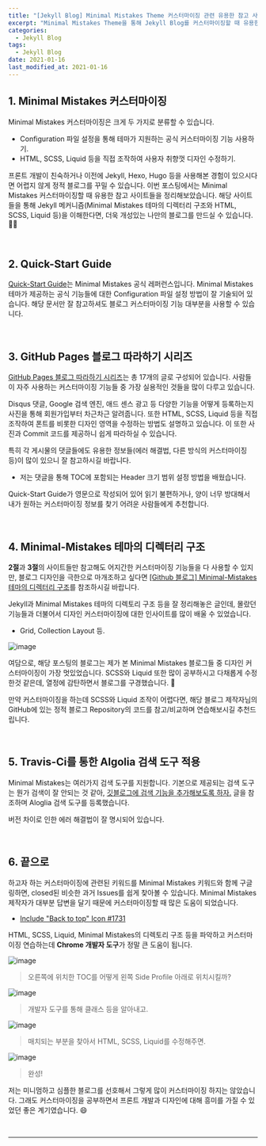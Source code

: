 ```yaml
---
title: "[Jekyll Blog] Minimal Mistakes Theme 커스터마이징 관련 유용한 참고 사이트 모음"
excerpt: "Minimal Mistakes Theme을 통해 Jekyll Blog를 커스터마이징할 때 유용한 참고 사이트들을 정리."
categories:
  - Jekyll Blog
tags:
  - Jekyll Blog
date: 2021-01-16
last_modified_at: 2021-01-16
---
```


## 1. Minimal Mistakes 커스터마이징

Minimal Mistakes 커스터마이징은 크게 두 가지로 분류할 수 있습니다.

* Configuration 파일 설정을 통해 테마가 지원하는 공식 커스터마이징 기능 사용하기.
* HTML, SCSS, Liquid 등을 직접 조작하여 사용자 취향껏 디자인 수정하기.

프론트 개발이 친숙하거나 이전에 Jekyll, Hexo, Hugo 등을 사용해본 경험이 있으시다면 어렵지 않게 정적 블로그를 꾸밀 수 있습니다. 이번 포스팅에서는 Minimal Mistakes 커스터마이징할 때 유용한 참고 사이트들을 정리해보았습니다. 해당 사이트들을 통해 Jekyll 메커니즘(Minimal Mistakes 테마의 디렉터리 구조와 HTML, SCSS, Liquid 등)을 이해한다면, 더욱 개성있는 나만의 블로그를 만드실 수 있습니다. 🙆‍♂️

<br>

## 2. Quick-Start Guide

[Quick-Start Guide](https://mmistakes.github.io/minimal-mistakes/docs/quick-start-guide/)는 Minimal Mistakes 공식 레퍼런스입니다. Minimal Mistakes 테마가 제공하는 공식 기능들에 대한 Configuration 파일 설정 방법이 잘 기술되어 있습니다. 해당 문서만 잘 참고하셔도 블로그 커스터마이징 기능 대부분을 사용할 수 있습니다.

<br>

## 3. GitHub Pages 블로그 따라하기 시리즈

[GitHub Pages 블로그 따라하기 시리즈](https://devinlife.com/howto/)는 총 17개의 글로 구성되어 있습니다. 사람들이 자주 사용하는 커스터마이징 기능들 중 가장 실용적인 것들을 많이 다루고 있습니다.

Disqus 댓글, Google 검색 엔진, 애드 센스 광고 등 다양한 기능을 어떻게 등록하는지 사진을 통해 회원가입부터 차근차근 알려줍니다. 또한 HTML, SCSS, Liquid 등을 직접 조작하여 폰트를 비롯한 디자인 영역을 수정하는 방법도 설명하고 있습니다. 이 또한 사진과 Commit 코드를 제공하니 쉽게 따라하실 수 있습니다.

특히 각 게시물의 댓글들에도 유용한 정보들(에러 해결법, 다른 방식의 커스터마이징 등)이 많이 있으니 잘 참고하시길 바랍니다.

* 저는 댓글을 통해 TOC에 포함되는 Header 크기 범위 설정 방법을 배웠습니다.

Quick-Start Guide가 영문으로 작성되어 있어 읽기 불편하거나, 양이 너무 방대해서 내가 원하는 커스터마이징 정보를 찾기 어려운 사람들에게 추천합니다.

<br>

## 4. Minimal-Mistakes 테마의 디렉터리 구조

**2절**과 **3절**의 사이트들만 참고해도 어지간한 커스터마이징 기능들을 다 사용할 수 있지만, 블로그 디자인을 극한으로 마개조하고 싶다면 [[Github 블로그] Minimal-Mistakes 테마의 디렉터리 구조](https://ansohxxn.github.io/blog/jekyll-directory-structure/)를 참조하시길 바랍니다.

Jekyll과 Minimal Mistakes 테마의 디렉토리 구조 등을 잘 정리해놓은 글인데, 몰랐던 기능들과 더불어서 디자인 커스터마이징에 대한 인사이트를 많이 배울 수 있었습니다.

* Grid, Collection Layout 등.

![image](https://user-images.githubusercontent.com/56240505/104799528-0ebfb600-5813-11eb-86c4-46828133dbb7.png)

여담으로, 해당 포스팅의 블로그는 제가 본 Minimal Mistakes 블로그들 중 디자인 커스터마이징이 가장 멋있었습니다. SCSS와 Liquid 또한 많이 공부하시고 다채롭게 수정한것 같은데, 열정에 감탄하면서 블로그를 구경했습니다. 🤩

만약 커스터마이징을 하는데 SCSS와 Liquid 조작이 어렵다면, 해당 블로그 제작자님의 GitHub에 있는 정적 블로그 Repository의 코드를 참고/비교하며 연습해보시길 추천드립니다.

<br>

## 5. Travis-Ci를 통한 Algolia 검색 도구 적용

Minimal Mistakes는 여러가지 검색 도구를 지원합니다. 기본으로 제공되는 검색 도구는 뭔가 검색이 잘 안되는 것 같아, [깃블로그에 검색 기능을 추가해보도록 하자.](https://xinfolab.github.io/blog/blog-maker-4/) 글을 참조하며 Aloglia 검색 도구를 등록했습니다.

버전 차이로 인한 에러 해결법이 잘 명시되어 있습니다.

<br>

## 6. 끝으로

하고자 하는 커스터마이징에 관련된 키워드를 Minimal Mistakes 키워드와 함께 구글링하면, closed된 비슷한 과거 Issues를 쉽게 찾아볼 수 있습니다. Minimal Mistakes 제작자가 대부분 답변을 달기 때문에 커스터마이징할 때 많은 도움이 되었습니다.

* [Include "Back to top" Icon #1731](https://github.com/mmistakes/minimal-mistakes/issues/1731)

HTML, SCSS, Liquid, Minimal Mistakes의 디렉토리 구조 등을 파악하고 커스터마이징 연습하는데 **Chrome 개발자 도구**가 정말 큰 도움이 됩니다.

![image](https://user-images.githubusercontent.com/56240505/104806176-e76be780-5818-11eb-9b61-2eb9fe75f210.png)

> 오른쪽에 위치한 TOC를 어떻게 왼쪽 Side Profile 아래로 위치시킬까?

![image](https://user-images.githubusercontent.com/56240505/104806192-08343d00-5819-11eb-872c-efdf4f04324c.png)

> 개발자 도구를 통해 클래스 등을 알아내고.

![image](https://user-images.githubusercontent.com/56240505/104806203-27cb6580-5819-11eb-9dde-ce1ac427a407.png)

> 매치되는 부분을 찾아서 HTML, SCSS, Liquid를 수정해주면.

![image](https://user-images.githubusercontent.com/56240505/104806215-4b8eab80-5819-11eb-8795-af8704d964e2.png)

> 완성!

저는 미니멈하고 심플한 블로그를 선호해서 그렇게 많이 커스터마이징 하지는 않았습니다. 그래도 커스터마이징을 공부하면서 프론트 개발과 디자인에 대해 흥미를 가질 수 있었던 좋은 계기였습니다. 😄

<br>

---
